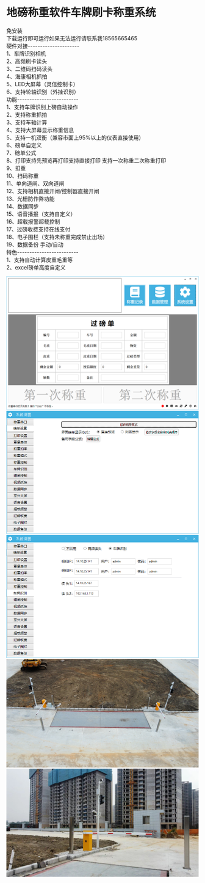 # 地磅称重软件车牌刷卡称重系统
免安装  
    下载运行即可运行如果无法运行请联系我18565665465  
硬件对接---------------------  
    1、车牌识别相机  
    2、高频刷卡读头  
    3、二维码扫码读头  
    4、海康相机抓拍  
    5、LED大屏幕（灵信控制卡）  
    6、支持轮轴识别（外挂识别）  
功能-------------------------  
1、支持车牌识别上磅自动操作  
2、支持称重抓拍  
3、支持车轴计算  
4、支持大屏幕显示称重信息  
5、支持一机双衡（兼容市面上95%以上的仪表直接使用）  
6、磅单自定义  
7、磅单公式  
8、打印支持先预览再打印支持直接打印 支持一次称重二次称重打印  
9、扣重   
10、扫码称重  
11、单向道闸、双向道闸  
12、支持相机直接开闸/控制器直接开闸  
13、光栅防作弊功能  
14、数据同步  
15、语音播报（支持自定义）  
16、超载报警超载控制  
17、过磅收费支持在线支付  
18、电子围栏（支持未称重完成禁止出场）  
19、数据备份 手动/自动  
特色-------------------------  
1、支持自动计算皮重毛重等  
2、excel磅单高度自定义  

![输入图片说明](3efad64984d649e7e5f632c1cf29542.png)
![输入图片说明](Data/11adbf3f20ddfa18a9d57d732cf831e.png)
![输入图片说明](Data/0a93c2b19c834831d343499c0e7d4d7.png)
![输入图片说明](4b02be978bc62d4dc2d0974d2201e7b.jpg)
![输入图片说明](e14846c20024a456f1597d89480cf79.jpg)
